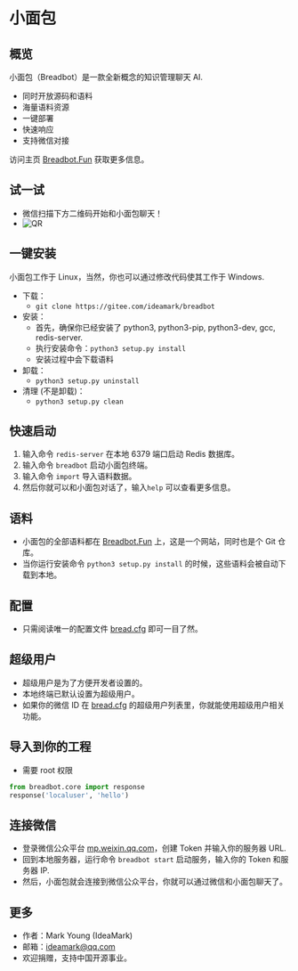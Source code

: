 # 小面包

## 概览
小面包（Breadbot）是一款全新概念的知识管理聊天 AI.
* 同时开放源码和语料
* 海量语料资源
* 一键部署
* 快速响应
* 支持微信对接

访问主页 [Breadbot.Fun](http://breadbot.fun) 获取更多信息。

## 试一试
* 微信扫描下方二维码开始和小面包聊天！
* ![QR](QR.jpg)

## 一键安装
小面包工作于 Linux，当然，你也可以通过修改代码使其工作于 Windows.
* 下载：
  * `git clone https://gitee.com/ideamark/breadbot`
* 安装：
  * 首先，确保你已经安装了 python3, python3-pip, python3-dev, gcc, redis-server.
  * 执行安装命令：`python3 setup.py install`
  * 安装过程中会下载语料
* 卸载：
  * `python3 setup.py uninstall`
* 清理 (不是卸载)：
  * `python3 setup.py clean`

## 快速启动
1. 输入命令 `redis-server` 在本地 6379 端口启动 Redis 数据库。
2. 输入命令 `breadbot` 启动小面包终端。
3. 输入命令 `import` 导入语料数据。
4. 然后你就可以和小面包对话了，输入`help` 可以查看更多信息。

## 语料
* 小面包的全部语料都在 [Breadbot.Fun](http://breadbot.fun) 上，这是一个网站，同时也是个 Git 仓库。
* 当你运行安装命令 `python3 setup.py install` 的时候，这些语料会被自动下载到本地。

## 配置
* 只需阅读唯一的配置文件 [bread.cfg](etc/bread.cfg) 即可一目了然。

## 超级用户
* 超级用户是为了方便开发者设置的。
* 本地终端已默认设置为超级用户。
* 如果你的微信 ID 在 [bread.cfg](etc/bread.cfg) 的超级用户列表里，你就能使用超级用户相关功能。

## 导入到你的工程
* 需要 root 权限
```python
from breadbot.core import response
response('localuser', 'hello')
```

## 连接微信
* 登录微信公众平台 [mp.weixin.qq.com](https://mp.weixin.qq.com)，创建 Token 并输入你的服务器 URL.
* 回到本地服务器，运行命令 `breadbot start` 启动服务，输入你的 Token 和服务器 IP.
* 然后，小面包就会连接到微信公众平台，你就可以通过微信和小面包聊天了。

## 更多
* 作者：Mark Young (IdeaMark)
* 邮箱：ideamark@qq.com
* 欢迎捐赠，支持中国开源事业。
